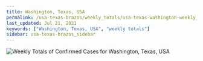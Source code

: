 ```yaml
---
title: Washington, Texas, USA
permalink: /usa-texas-brazos/weekly_totals/usa-texas-washington-weekly_totals.html
last_updated: Jul 21, 2021
keywords: ["Washington, Texas, USA", "weekly totals"]
sidebar: usa-texas-brazos_sidebar
---
```


![Weekly Totals of Confirmed Cases for Washington, Texas, USA](/covid_tracker/images/graphs/usa-texas-washington-weekly_totals_graph.png)
